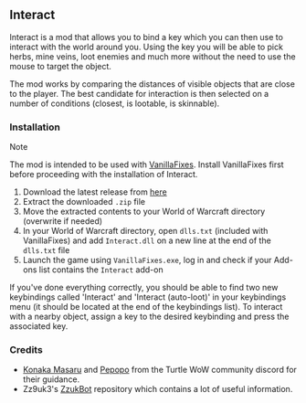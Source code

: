 ## Interact

Interact is a mod that allows you to bind a key which you can then use to interact with the world around you. Using the key you will be able to pick herbs, mine veins, loot enemies and much more without the need to use the mouse to target the object.

The mod works by comparing the distances of visible objects that are close to the player. The best candidate for interaction is then selected on a number of conditions (closest, is lootable, is skinnable).

### Installation

> [!NOTE]
> The mod is intended to be used with [VanillaFixes](https://github.com/hannesmann/vanillafixes). Install VanillaFixes first before proceeding with the installation of Interact.

1. Download the latest release from [here](https://github.com/luskanek/Interact/releases/latest/download/Interact.zip)
2. Extract the downloaded `.zip` file
3. Move the extracted contents to your World of Warcraft directory (overwrite if needed)
4. In your World of Warcraft directory, open `dlls.txt` (included with VanillaFixes) and add `Interact.dll` on a new line at the end of the `dlls.txt` file
5. Launch the game using `VanillaFixes.exe`, log in and check if your Add-ons list contains the `Interact` add-on

If you've done everything correctly, you should be able to find two new keybindings called 'Interact' and 'Interact (auto-loot)' in your keybindings menu (it should be located at the end of the keybindings list). To interact with a nearby object, assign a key to the desired keybinding and press the associated key.

### Credits

- [Konaka Masaru](https://github.com/allfoxwy) and [Pepopo](https://github.com/pepopo978) from the Turtle WoW community discord for their guidance.
- Zz9uk3's [ZzukBot](https://github.com/Zz9uk3) repository which contains a lot of useful information.
